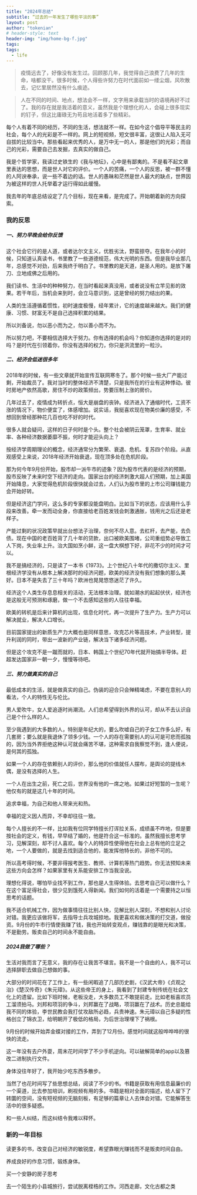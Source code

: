 ```yaml
---
title: "2024年总结"
subtitle: “过去的一年发生了哪些平淡的事”
layout: post
author: "tokenian"
# header-style: text
header-img: "img/home-bg-f.jpg"
tags:
tags:
  - life
---
```


> 疫情远去了，好像没有发生过。回顾那几年，我觉得自己浪费了几年的生命，啥都没干。很多时候，个人得些许努力在时代面前如一缕尘烟，风吹散去，记忆里居然没有什么痕迹。

> 人在不同的时间、地点，想法会不一样，文字用来承载当时的语境再好不过了。我的存在就是我活着的意义，虽然我是个理想化的人，会碰上很多现实的钉子，但这比庸碌无为苟且地活着多了些精彩。



每个人有着不同的经历，不同的生活，想法就不一样。在如今这个倡导平等民主的社会，每个人的光彩是不一样的。网上的短视频，短文很丰富，这很让人陷入无可自拔的比较当中。那些看起来优秀的人，是万中无一的人，那是他们的光彩；而自己的光彩，需要自己去发掘，去真实的做自己。

我是个哲学家，我读过史铁生的《我与地坛》，心中是有鄙夷的。不是看不起文章里表达的思想，而是世人对它的评价。一个人的苦痛，一个人的反思，被一群不懂的人阿谀奉承，说一些不着边的话。世人的愚昧和茫然是世人最大的缺点，世界因为被这样的世人托举着才运行得如此缓慢。

我去年的年底总结设定了几个目标，现在来看，是完成了。开始朝着新的方向探索。

### 我的反思

##### 一、努力早晚会给你反馈

这个社会它行的是人道，或者达尔文主义，优胜劣汰，野蛮掠夺。在我年小的时候，只知道认真读书，书里教了一些道德规范，伟大光明的东西。但是我毕业那几年，总感觉不对劲，后来我终于明白了。书里教的是天道，是圣人用的。是放下屠刀、立地成佛之后用的。

我们读书、生活中的种种努力，在当时看起来真没用，或者说没有立竿见影的效果。若干年后，当机会来到时，会立马意识到，这是曾经的努力结出的果。

人类的生活遵循着惯性，初时速度极慢，经年累计，它的速度越来越大。我们的健康、习惯、财富无不是自己选择积累的结果。

所以刘备说，勿以恶小而为之，勿以善小而不为。

所以努力吧，不要相信选择大于努力。你有选择的机会吗？你知道你选择的是对的吗？是时代在引领着你，你没有选择的权力，你只是洪流里的一粒沙。

##### 二、经济会低迷很多年

2018年的时候，有一些文章就开始宣传互联网寒冬了。那个时候一些大厂产能过剩，开始裁员了。我对当时的整体经济不清楚，只是我所在的行业有这种悸动。彼时房地产依然高歌，房住不炒的政策频出，势要压制上涨的房价。

几年过去了，疫情成为转折点，恒大是崩盘的丧钟。经济进入了通缩时代，工资不涨的情况下，物价便宜了，体感增加。说实话，我挺喜欢现在物美价廉的感受，不想回到曾经那种花几百也吃不好的时代。

很多人就会疑问，这样的日子何时是个头。整个社会被阴云笼罩，生育率、就业率、各种经济数据萎靡不振，何时才能迎头向上？

按经济学周期理论的概念，经济通常分为繁荣、衰退、危机、复苏四个阶段。从直观感受上来说，2018年经济开始衰退，现在顶多处在危机阶段。

那为何今年9月份开始，股市却一派牛市的迹象？因为股市代表的是经济的预期，股市反映了未来时空下经济的走向。国家出台的经济刺激大超人们预期，加上美国开始降息，大家觉得危机阶段很快就会过去，人们认为股市里的上市公司赚钱能力会开始好转。

但是经济这门学问，这么多的专家都没能盘明白。比如当下的状态，应该用什么手段来改善。牵一发而动全身，你直接给老百姓发钱会刺激通胀，钱用光之后还是老样子。

产能过剩的状况政策早就出台想法子治理，奈何不尽人意。去杠杆，去产能，去负债。现在中国的老百姓背了几十年的贷款，出口被欧美围堵，公司重组势必导致工人下岗，失业率上升。治大国如烹小鲜，这一盘大棋想下好，非花不少的时间才可以。

我不是搞经济的，只是读了一本书《1973》。上个世纪八十年代的撒切尔主义、里根经济学没有从根本上解决那时的经济问题，欧美的经济没有我们想象的那么美好。日本不是失去了三十年吗？欧洲也晃晃悠悠迷茫了许久。

经济这个人类生存息息相关的活动，无法根本治理。就如潮水的起起伏伏，经济也是这般无可预测和琢磨，做一个不去感知这些的人往往幸福。

欧美的转机是后来计算机的出现，信息化时代，再一次提升了生产力。生产力可以解决就业，解决人口增长。

目前国家提出的新质生产力大概也是同样意思，攻克芯片等高技术，产业转型，提升利润的同时，带出一波新的产业链，解决当下诸多经济问题。

但是这个攻克不是一蹴而就的，日本、韩国上个世纪70年代就开始搞半导体。赶超发达国家非一朝一夕，慢慢等待吧。

##### 三、努力做真实的自己

最低成本的生活，就是做真实的自己。伪装的迎合只会殚精竭虑，不要在意别人的看法，个人的特性无与伦比。

男人爱吹牛，女人爱追逐时尚潮流。人们总希望得到外界的认可，却从不去认识自己是个什么样的人。

至少我遇到的大多数的人，特别是年纪大的，要么吹嘘自己的子女工作多么好，有几套房；要么就是我退休了领多少钱。一个人的存在需要别人的认可是可悲而孤独的，因为当外界拒绝这种认可就会痛苦不堪，这种需求自我察觉不到，逢人便说，是何其的孤独。

如果一个人的存在依赖别人的评价，那么他的价值就任人摆布，是舆论的提线木偶，是没有选择的人生。

一个人在出生之前，死亡之后，世界没有他的一席之地。如果过好短暂的一生呢？他仅有的就是这几十年的时间。

追求幸福，为自己和他人带来光和热。

幸福的定义因人而异，不幸却往往一致。

每个人擅长的不一样，比如我有位同学特擅长打诨拉关系，成绩虽不咋地，但是要按社会的定义，有钱，早早结了婚的，他是符合这一标准的。虽然我擅长思考学习，见解深刻，却不讨人喜欢。每个人的特异性使得他在社会上总有他的立足之地，一个人要做的，就是去找到适合他的，能发挥他特长的，非他不可的。

所以高考得时候，不要非得报考医生、教师、计算机等热门趋势。你无法预知未来这些方向会怎样？如果家里有关系能安排工作当我没说。

理想化得说，哪怕毕业找不到工作，那也是人生得体验。去思考自己可以做什么？在这个富足得社会，很少见到饿死人得新闻。我们如何的活着是一个需要持之以恒思考的话题。

我不适合机械工作，因为做事情往往比别人快，见解比别人深刻，不想和别人讨论对错。我更应该做将军，去指导士兵攻城掠地。我更喜欢和做决策的打交道，做投资。9月份的牛市行情使我赚了钱，我也开始转变观点，赚钱靠的是眼光和决策，不是勤劳。贩卖自己的时间永不能自由。

##### 2024我做了哪些？

生活对我而言了无意义，我的存在让我苦不堪言。我不是一个自由的人，我不可以选择辞职去做自己想做的事。

大部分的时间花在了工作上，有一些闲暇追了几部历史剧，《汉武大帝》《贞观之治》《楚汉传奇》《朱元璋》。从这些帝王的身上，我看到了封建专制传统在社会文化上的遗留。比如下班时候，老板没走，大多数员工不敢提前走。比如老板喜欢员工溜须拍马。刘邦和项羽的争斗，刘邦赢在了战略，项羽赢在了战术。历史总能给我不同的体验，李世民教会我打仗攻敌所必趋，兵贵神速。朱元璋以自己多疑的性格创立了锦衣卫，给明朝开了极低的格局，为后世治理埋下了祸根。

9月份的时候开始弄金蝶对接的工作，弄到了12月份。感觉时间就这般哗哗哗的很快的流走。

这一年没有去户外耍，周末花时间学了不少手机逆向。可以破解简单的app以及篡改二进制执行文件。

身体没往年好了，我开始少吃东西多散步。

当然了也花时间写了些思想总结，阅读了不少的书。书籍是获取有用信息最廉价的一个渠道，比去参加培训，刷视频有用的多。书籍是相对全面的描述，给人留下了转圜的空间，没有短视频的无脑刻板，有足够的篇章让人去体会对错。它能解答生活中的很多疑惑。

和一些人纠结，而这纠结令我难以释怀。



### 新的一年目标

读更多的书，改变自己对经济的敏锐度，希望靠眼光赚钱而不是贩卖时间自由。

养成良好的作息习惯，锻炼身体。

买一个安静的房子思考

去一个陌生的小县城旅行，尝试脱离桎梏的工作。河西走廊，文化古都之类















